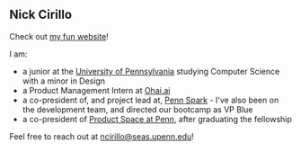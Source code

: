 ## Nick Cirillo

Check out [my fun website](https://nicholascirillo.com)!

I am: 
- a junior at the [University of Pennsylvania](https://www.upenn.edu/) studying Computer Science with a minor in Design
- a Product Management Intern at [Ohai.ai](https://ohai.ai/)
- a co-president of, and project lead at, [Penn Spark](https://pennspark.org/) - I've also been on the development team, and directed our bootcamp as VP Blue
- a co-president of [Product Space at Penn](https://pennproduct.com/), after graduating the fellowship

Feel free to reach out at [ncirillo@seas.upenn.edu](mailto:ncirillo@seas.upenn.edu)!

<!--
**nick-cirillo/nick-cirillo** is a ✨ _special_ ✨ repository because its `README.md` (this file) appears on your GitHub profile.

Here are some ideas to get you started:

- 🔭 I’m currently working on ...
- 🌱 I’m currently learning ...
- 👯 I’m looking to collaborate on ...
- 🤔 I’m looking for help with ...
- 💬 Ask me about ...
- 📫 How to reach me: ...
- 😄 Pronouns: ...
- ⚡ Fun fact: ...
-->
